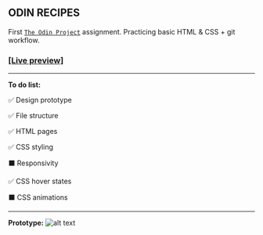 ## ODIN RECIPES

First [`The Odin Project`](https://www.theodinproject.com) assignment. Practicing basic HTML & CSS + git workflow.

### [[Live preview]](https://elincik.github.io/my-odin-projects/odin-recipes/) 

------


**To do list:**

:white_check_mark: Design prototype

:white_check_mark: File structure

:white_check_mark: HTML pages

:white_check_mark: CSS styling

:black_large_square: Responsivity

:white_check_mark: CSS hover states

:black_large_square: CSS animations


------

**Prototype:**
![alt text](https://s3.gifyu.com/images/ezgif.com-gif-maker-2725880d82f436663.gif)
